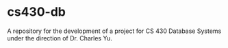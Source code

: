 # cs430-db
A repository for the development of a project for CS 430 Database Systems under the direction of Dr. Charles Yu.
